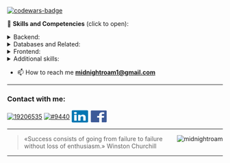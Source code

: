 <a href="default.asp"><img src="https://www.codewars.com/users/MidnightRoam/badges/large" alt="codewars-badge" style="text-align: center"></a>


👷 **Skills and Competencies** (click to open):
</br>
<details>
  <summary>Backend:</summary>
  <br>
  <ul>
    <li>Python</li>
    <li>Django</li>
    <li>Django REST framework</li>
    <li>Git</li>
    <li>Linux console</li>
    <li>Docker</li>
    <li>Celery</li>
    <li>Redis</li>
    <li>Pytest</li>
    <li>Scrapy</li>
    <li>Aiogram</li>
  </ul>
</details>

<details>
  <summary>Databases and Related:</summary>
  </br>
  <ul>
    <li>SQL syntax</li>
    <li>MySQL</li>
    <li>PostgreSQL</li>
    <li>Django ORM</li>
  </ul>
</details>

<details>
  <summary>Frontend:</summary>
  <br>
  <li>JavaScript</li>
  <li>HTML, CSS</li>
  <li>VueJS</li>
</details>
  
<details>
  <summary>Additional skills:</summary>
  <br>
  <li>English language B1-B2</li>
  <li>Understanding of OOP (Object-Oriented Programming)</li>
  <li>Optimization of Django ORM queries to the database</li>
  <li>Understanding of principles such as SOLID, DRY, KISS, YAGNI</li>
  <li>Code documentation</li>
  <li>Familiarity with Swagger (OpenAPI)</li>
  <li>Experience using Jira</li>
  <li>Experience using Miro</li>
  <li>Experience using Slack</li>
  <li>Understanding of Agile (Scrum, Kanban) and Waterfall development methodologies.</li>
</details>

- 📫 How to reach me **midnightroam1@gmail.com**


<hr>
<h3 align="left">Contact with me:</h3>
<p align="left">
<a href="https://stackoverflow.com/users/19206535" target="blank"><img align="center" src="https://raw.githubusercontent.com/rahuldkjain/github-profile-readme-generator/master/src/images/icons/Social/stack-overflow.svg" alt="19206535" height="30" width="40" /></a>
<a href="https://discord.gg/Midnight Roam#9440" target="blank"><img align="center" src="https://raw.githubusercontent.com/rahuldkjain/github-profile-readme-generator/master/src/images/icons/Social/discord.svg" alt="#9440" height="30" width="40" /></a>
<a href="https://www.linkedin.com/in/uladzislau-saldatsenka-835932250/" target="blank"><img align="center" src="https://raw.githubusercontent.com/devicons/devicon/1119b9f84c0290e0f0b38982099a2bd027a48bf1/icons/linkedin/linkedin-original.svg" alt="#9440" height="30" width="40" /></a>
<a href="https://www.facebook.com/NightRoam" target="blank"><img align="center" src="https://raw.githubusercontent.com/devicons/devicon/1119b9f84c0290e0f0b38982099a2bd027a48bf1/icons/facebook/facebook-original.svg" alt="#9440" height="30" width="40" /></a>
</p>

<hr>
<p><img align="right" src="https://github-readme-streak-stats.herokuapp.com/?user=midnightroam&theme=radical" alt="midnightroam" /></p>
<blockquote>«Success consists of going from failure to failure without loss of enthusiasm.»
Winston Churchill</blockquote>
<hr>
